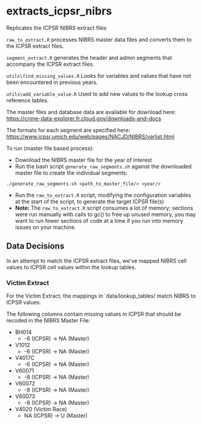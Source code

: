 # extracts_icpsr_nibrs
Replicates the ICPSR NIBRS extract files

`raw_to_extract.R` processes NIBRS master data files and converts them to the ICPSR extract files.


`segment_extract.R` generates the header and admin segments that accompany the ICPSR extract files.

`utils\find_missing_values.R` Looks for variables and values that have not been encountered in previous years.

`utils\add_variable_value.R` Used to add new values to the lookup cross reference tables.


The master files and database data are available for download here:
https://crime-data-explorer.fr.cloud.gov/downloads-and-docs

The formats for each segment are specified here:
https://www.icpsr.umich.edu/web/pages/NACJD/NIBRS/varlist.html

To run (master file based process):
- Download the NIBRS master file for the year of interest
- Run the bash script `generate_raw_segments.sh` against the downloaded master file to create the individual segments:
```{bash}
./generate_raw_segments.sh <path_to_master_file/> <year/>
```
- Run the `raw_to_extract.R` script, modifying the configuration variables at the start of the script, to generate the target ICPSR file(s)
- **Note:** The `raw_to_extract.R` script consumes a lot of memory; sections were run manually with calls to gc() to free up unused memory, you may want to run fewer sections of code at a time if you run into memory issues on your machine. 

## Data Decisions
In an attempt to match the ICPSR extract files, we've mapped NIBRS cell values to ICPSR cell values within the lookup tables.

### Victim Extract

For the Victim Extract, the mappings in `data/lookup_tables/ match NIBRS to ICPSR values.

The following columns contain missing values in ICPSR that should be recoded in the NIBRS Master File:
* BH014
  * -6 (ICPSR) -> NA (Master)
* V1012
  * -6 (ICPSR) -> NA (Master)
* V4017C
  * -6 (ICPSR) -> NA (Master)
* V60071
  * -8 (ICPSR) -> NA (Master)
* V60072
  * -8 (ICPSR) -> NA (Master)
* V60073
  * -8 (ICPSR) -> NA (Master)
* V4020 (Victim Race)
  * NA (ICPSR) -> U (Master)
